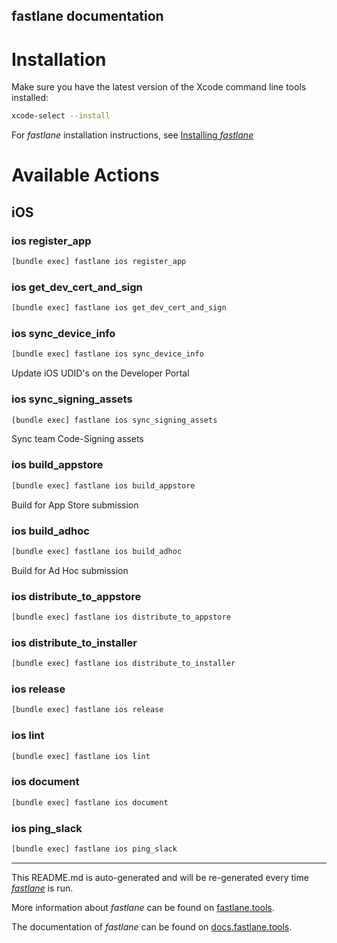 fastlane documentation
----

# Installation

Make sure you have the latest version of the Xcode command line tools installed:

```sh
xcode-select --install
```

For _fastlane_ installation instructions, see [Installing _fastlane_](https://docs.fastlane.tools/#installing-fastlane)

# Available Actions

## iOS

### ios register_app

```sh
[bundle exec] fastlane ios register_app
```



### ios get_dev_cert_and_sign

```sh
[bundle exec] fastlane ios get_dev_cert_and_sign
```



### ios sync_device_info

```sh
[bundle exec] fastlane ios sync_device_info
```

Update iOS UDID's on the Developer Portal

### ios sync_signing_assets

```sh
[bundle exec] fastlane ios sync_signing_assets
```

Sync team Code-Signing assets

### ios build_appstore

```sh
[bundle exec] fastlane ios build_appstore
```

Build for App Store submission

### ios build_adhoc

```sh
[bundle exec] fastlane ios build_adhoc
```

Build for Ad Hoc submission

### ios distribute_to_appstore

```sh
[bundle exec] fastlane ios distribute_to_appstore
```



### ios distribute_to_installer

```sh
[bundle exec] fastlane ios distribute_to_installer
```



### ios release

```sh
[bundle exec] fastlane ios release
```



### ios lint

```sh
[bundle exec] fastlane ios lint
```



### ios document

```sh
[bundle exec] fastlane ios document
```



### ios ping_slack

```sh
[bundle exec] fastlane ios ping_slack
```



----

This README.md is auto-generated and will be re-generated every time [_fastlane_](https://fastlane.tools) is run.

More information about _fastlane_ can be found on [fastlane.tools](https://fastlane.tools).

The documentation of _fastlane_ can be found on [docs.fastlane.tools](https://docs.fastlane.tools).
